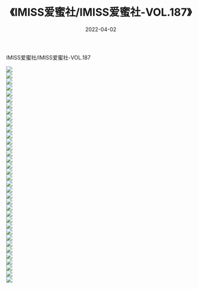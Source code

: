 ﻿---
layout: post
title:  《IMISS爱蜜社/IMISS爱蜜社-VOL.187》
date:   2022-04-02
img: http://img.660000.xyz/Sharelink/网络美图/2021/IMISS爱蜜社/IMISS爱蜜社-VOL.187/000.jpg
categories: [美女, 清纯, 唯美]
---

IMISS爱蜜社/IMISS爱蜜社-VOL.187

 ![](http://img.660000.xyz/Sharelink/网络美图/2021/IMISS爱蜜社/IMISS爱蜜社-VOL.187/001.jpg) <br>![](http://img.660000.xyz/Sharelink/网络美图/2021/IMISS爱蜜社/IMISS爱蜜社-VOL.187/002.jpg) <br>![](http://img.660000.xyz/Sharelink/网络美图/2021/IMISS爱蜜社/IMISS爱蜜社-VOL.187/003.jpg) <br>![](http://img.660000.xyz/Sharelink/网络美图/2021/IMISS爱蜜社/IMISS爱蜜社-VOL.187/004.jpg) <br>![](http://img.660000.xyz/Sharelink/网络美图/2021/IMISS爱蜜社/IMISS爱蜜社-VOL.187/005.jpg) <br>![](http://img.660000.xyz/Sharelink/网络美图/2021/IMISS爱蜜社/IMISS爱蜜社-VOL.187/006.jpg) <br>![](http://img.660000.xyz/Sharelink/网络美图/2021/IMISS爱蜜社/IMISS爱蜜社-VOL.187/007.jpg) <br>![](http://img.660000.xyz/Sharelink/网络美图/2021/IMISS爱蜜社/IMISS爱蜜社-VOL.187/008.jpg) <br>![](http://img.660000.xyz/Sharelink/网络美图/2021/IMISS爱蜜社/IMISS爱蜜社-VOL.187/009.jpg) <br>![](http://img.660000.xyz/Sharelink/网络美图/2021/IMISS爱蜜社/IMISS爱蜜社-VOL.187/010.jpg) <br>![](http://img.660000.xyz/Sharelink/网络美图/2021/IMISS爱蜜社/IMISS爱蜜社-VOL.187/011.jpg) <br>![](http://img.660000.xyz/Sharelink/网络美图/2021/IMISS爱蜜社/IMISS爱蜜社-VOL.187/012.jpg) <br>![](http://img.660000.xyz/Sharelink/网络美图/2021/IMISS爱蜜社/IMISS爱蜜社-VOL.187/013.jpg) <br>![](http://img.660000.xyz/Sharelink/网络美图/2021/IMISS爱蜜社/IMISS爱蜜社-VOL.187/014.jpg) <br>![](http://img.660000.xyz/Sharelink/网络美图/2021/IMISS爱蜜社/IMISS爱蜜社-VOL.187/015.jpg) <br>![](http://img.660000.xyz/Sharelink/网络美图/2021/IMISS爱蜜社/IMISS爱蜜社-VOL.187/016.jpg) <br>![](http://img.660000.xyz/Sharelink/网络美图/2021/IMISS爱蜜社/IMISS爱蜜社-VOL.187/017.jpg) <br>![](http://img.660000.xyz/Sharelink/网络美图/2021/IMISS爱蜜社/IMISS爱蜜社-VOL.187/018.jpg) <br>![](http://img.660000.xyz/Sharelink/网络美图/2021/IMISS爱蜜社/IMISS爱蜜社-VOL.187/019.jpg) <br>![](http://img.660000.xyz/Sharelink/网络美图/2021/IMISS爱蜜社/IMISS爱蜜社-VOL.187/020.jpg) <br>![](http://img.660000.xyz/Sharelink/网络美图/2021/IMISS爱蜜社/IMISS爱蜜社-VOL.187/021.jpg) <br>![](http://img.660000.xyz/Sharelink/网络美图/2021/IMISS爱蜜社/IMISS爱蜜社-VOL.187/022.jpg) <br>![](http://img.660000.xyz/Sharelink/网络美图/2021/IMISS爱蜜社/IMISS爱蜜社-VOL.187/023.jpg) <br>![](http://img.660000.xyz/Sharelink/网络美图/2021/IMISS爱蜜社/IMISS爱蜜社-VOL.187/024.jpg) <br>![](http://img.660000.xyz/Sharelink/网络美图/2021/IMISS爱蜜社/IMISS爱蜜社-VOL.187/025.jpg) <br>![](http://img.660000.xyz/Sharelink/网络美图/2021/IMISS爱蜜社/IMISS爱蜜社-VOL.187/026.jpg) <br>![](http://img.660000.xyz/Sharelink/网络美图/2021/IMISS爱蜜社/IMISS爱蜜社-VOL.187/027.jpg) <br>![](http://img.660000.xyz/Sharelink/网络美图/2021/IMISS爱蜜社/IMISS爱蜜社-VOL.187/028.jpg) <br>![](http://img.660000.xyz/Sharelink/网络美图/2021/IMISS爱蜜社/IMISS爱蜜社-VOL.187/029.jpg) <br>![](http://img.660000.xyz/Sharelink/网络美图/2021/IMISS爱蜜社/IMISS爱蜜社-VOL.187/030.jpg) <br>![](http://img.660000.xyz/Sharelink/网络美图/2021/IMISS爱蜜社/IMISS爱蜜社-VOL.187/031.jpg) <br>![](http://img.660000.xyz/Sharelink/网络美图/2021/IMISS爱蜜社/IMISS爱蜜社-VOL.187/032.jpg) <br>![](http://img.660000.xyz/Sharelink/网络美图/2021/IMISS爱蜜社/IMISS爱蜜社-VOL.187/033.jpg) <br>![](http://img.660000.xyz/Sharelink/网络美图/2021/IMISS爱蜜社/IMISS爱蜜社-VOL.187/034.jpg) <br>![](http://img.660000.xyz/Sharelink/网络美图/2021/IMISS爱蜜社/IMISS爱蜜社-VOL.187/035.jpg) <br>![](http://img.660000.xyz/Sharelink/网络美图/2021/IMISS爱蜜社/IMISS爱蜜社-VOL.187/036.jpg) <br>